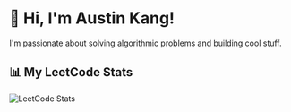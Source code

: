 # 👋 Hi, I'm Austin Kang!

I'm passionate about solving algorithmic problems and building cool stuff.

## 📊 My LeetCode Stats
![LeetCode Stats](https://leetcard.jacoblin.cool/Kyeongmo_Austin?theme=dark&font=Baloo&ext=contest)
